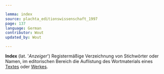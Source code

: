 ```yaml
---

lemma: index
source: plachta_editionswissenschaft_1997
page: 137
language: German
contributor: Wout
updated_by: Wout

---
```


**Index** (lat. '_Anzeiger_') Registermäßige Verzeichnung von Stichwörter oder Namen, im editorischen Bereich die Auflistung des Wortmaterials eines [Textes](text.html) oder [Werkes](work.html).
